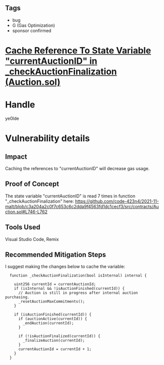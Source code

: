 ## Tags

- bug
- G (Gas Optimization)
- sponsor confirmed

# [ Cache Reference To State Variable "currentAuctionID" in _checkAuctionFinalization (Auction.sol)](https://github.com/code-423n4/2021-11-malt-findings/issues/89) 

# Handle

ye0lde


# Vulnerability details

## Impact

Caching the references to "currentAuctionID" will decrease gas usage. 

## Proof of Concept

The state variable "currentAuctionID" is read 7 times in function "_checkAuctionFinalization" here:
https://github.com/code-423n4/2021-11-malt/blob/c3a204a2c0f7c653c6c2dda9f4563fd1dc1cecf3/src/contracts/Auction.sol#L746-L762

## Tools Used
Visual Studio Code, Remix

## Recommended Mitigation Steps

I suggest making the changes below to cache the variable:
  
```
  function _checkAuctionFinalization(bool isInternal) internal {

    uint256 currentId = currentAuctionId;
    if (isInternal && !isAuctionFinished(currentId)) {
      // Auction is still in progress after internal auction purchasing.
      _resetAuctionMaxCommitments();
    }

    if (isAuctionFinished(currentId)) {
      if (auctionActive(currentId)) {
        _endAuction(currentId);
      }

      if (!isAuctionFinalized(currentId)) {
        _finalizeAuction(currentId);
      }
      currentAuctionId = currentId + 1;
    }
  }
```


